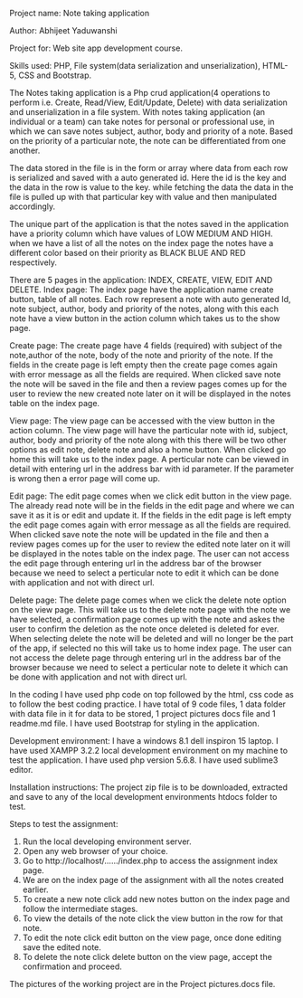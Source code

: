 Project name: Note taking application

Author: Abhijeet Yaduwanshi

Project for: Web site app development course.

Skills used: PHP, File system(data serialization and unserialization), HTML- 5, CSS and Bootstrap.


The Notes taking application is a Php crud application(4 operations to perform i.e. Create, Read/View, Edit/Update, Delete) with data serialization and unserialization in a file system.
With notes taking application (an individual or a team) can take notes for personal or professional use, in which we can save notes subject, author, body and priority of a note.
Based on the priority of a particular note, the note can be differentiated from one another.

The data stored in the file is in the form or array where data from each row is serialized and saved with a auto generated id. Here the id is the key and the data in the row is value to the key.
while fetching the data the data in the file is pulled up with that particular key with value and then manipulated accordingly.

The unique part of the application is that the notes saved in the application have a priority column which have values of LOW MEDIUM AND HIGH.
when we have a list of all the notes on the index page the notes have a different color based on their priority as BLACK BLUE AND RED respectively.

There are 5 pages in the application: INDEX, CREATE, VIEW, EDIT AND DELETE.
Index page: The index page have the application name create button, table of all notes.
Each row represent a note with auto generated Id, note subject, author, body and priority of the notes, along with this each note have a view button in the action column which takes us to the show page.

Create page:
The create page have 4 fields (required) with subject of the note,author of the note, body of the note and priority of the note. If the fields in the create page is left empty then the create page comes again with error message as all the fields are required.
When clicked save note the note will be saved in the file and then a review pages comes up for the user to review the new created note later on it will be displayed in the notes table on the index page.

View page:
The view page can be accessed with the view button in the action column. The view page will have the particular note with id, subject, author, body and priority of the note along with this there will be two other options as edit note, delete note and also a home button.
When clicked go home this will take us to the index page.
A perticular note can be viewed in detail with entering url in the address bar with id parameter. If the parameter is wrong then a error page will come up.

Edit page:
The edit page comes when we click edit button in the view page. The already read note will be in the fields in the edit page and where we can save it as it is or edit and update it.
If the fields in the edit page is left empty the edit page comes again with error message as all the fields are required. When clicked save note the note will be updated in the file and then a review pages comes up for the user to review the edited note later on it will be displayed in the notes table on the index page.
The user can not access the edit page through entering url in the address bar of the browser because we need to select a perticular note to edit it which can be done with application and not with direct url.

Delete page:
The delete page comes when we click the delete note option on the view page. This will take us to the delete note page with the note we have selected, a confirmation page comes up with the note and askes the user to confirm the deletion as the note once deleted is deleted for ever.
When selecting delete the note will be deleted and will no longer be the part of the app, if selected no this will take us to home index page.
The user can not access the delete page through entering url in the address bar of the browser because we need to select a perticular note to delete it which can be done with application and not with direct url.

In the coding I have used php code on top followed by the html, css code as to follow the best coding practice.
I have total of 9 code files, 1 data folder with data file in it for data to be stored, 1 project pictures docs file and 1 readme.md file.
I have used Bootstrap for styling in the application.

Development environment:
I have a windows 8.1 dell inspiron 15 laptop.
I have used XAMPP 3.2.2 local development environment on my machine to test the application.
I have used php version 5.6.8.
I have used sublime3 editor.

Installation instructions:
The project zip file is to be downloaded, extracted and save to any of the local development environments htdocs folder to test.

Steps to test the assignment:
1. Run the local developing environment server.
2. Open any web browser of your choice.
3. Go to http://localhost/....../index.php to access the assignment index page.
4. We are on the index page of the assignment with all the notes created earlier.
5. To create a new note click add new notes button on the index page and follow the intermediate stages.
6. To view the details of the note click the view button in the row for that note.
7. To edit the note click edit button on the view page, once done editing save the edited note.
8. To delete the note click delete button on the view page, accept the confirmation and proceed.

The pictures of the working project are in the Project pictures.docs file.
